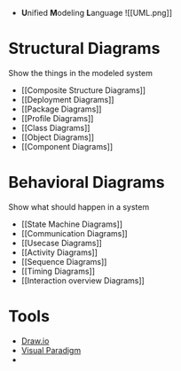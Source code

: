 - **U**nified **M**odeling **L**anguage
![[UML.png]]
# Structural Diagrams
Show the things in the modeled system
- [[Composite Structure Diagrams]]
- [[Deployment Diagrams]]
- [[Package Diagrams]]
- [[Profile Diagrams]]
- [[Class Diagrams]]
- [[Object Diagrams]]
- [[Component Diagrams]]

# Behavioral Diagrams 
Show what should happen in a system
- [[State Machine Diagrams]]
- [[Communication Diagrams]]
- [[Usecase Diagrams]]
- [[Activity Diagrams]]
- [[Sequence Diagrams]]
- [[Timing Diagrams]]
- [[Interaction overview Diagrams]]

# Tools
- [Draw.io](https://app.diagrams.net/)
- [Visual Paradigm](https://online.visual-paradigm.com/)
- 